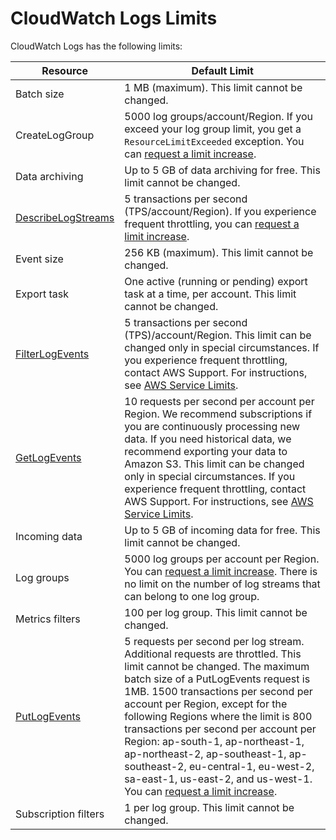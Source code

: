 # CloudWatch Logs Limits<a name="cloudwatch_limits_cwl"></a>

CloudWatch Logs has the following limits:


| Resource | Default Limit | 
| --- | --- | 
|  Batch size  |  1 MB \(maximum\)\. This limit cannot be changed\.  | 
|  CreateLogGroup  |  5000 log groups/account/Region\. If you exceed your log group limit, you get a `ResourceLimitExceeded` exception\. You can [request a limit increase](https://console.aws.amazon.com/support/home#/case/create?issueType=service-limit-increase&limitType=service-code-cloudwatch-logs)\.   | 
|  Data archiving  |  Up to 5 GB of data archiving for free\. This limit cannot be changed\.  | 
|  [DescribeLogStreams](http://docs.aws.amazon.com/AmazonCloudWatchLogs/latest/APIReference/API_DescribeLogStreams.html)  |  5 transactions per second \(TPS/account/Region\)\. If you experience frequent throttling, you can [request a limit increase](https://console.aws.amazon.com/support/home#/case/create?issueType=service-limit-increase&limitType=service-code-cloudwatch-logs)\.  | 
|  Event size  |  256 KB \(maximum\)\. This limit cannot be changed\.  | 
|  Export task  |  One active \(running or pending\) export task at a time, per account\. This limit cannot be changed\.  | 
|  [FilterLogEvents](http://docs.aws.amazon.com/AmazonCloudWatchLogs/latest/APIReference/API_FilterLogEvents.html)  |  5 transactions per second \(TPS\)/account/Region\. This limit can be changed only in special circumstances\. If you experience frequent throttling, contact AWS Support\. For instructions, see [AWS Service Limits](http://docs.aws.amazon.com/general/latest/gr/aws_service_limits.html)\.  | 
|  [GetLogEvents](http://docs.aws.amazon.com/AmazonCloudWatchLogs/latest/APIReference/API_GetLogEvents.html)  |  10 requests per second per account per Region\. We recommend subscriptions if you are continuously processing new data\. If you need historical data, we recommend exporting your data to Amazon S3\. This limit can be changed only in special circumstances\. If you experience frequent throttling, contact AWS Support\. For instructions, see [AWS Service Limits](http://docs.aws.amazon.com/general/latest/gr/aws_service_limits.html)\.  | 
|  Incoming data  |  Up to 5 GB of incoming data for free\. This limit cannot be changed\.  | 
|  Log groups  |  5000 log groups per account per Region\. You can [request a limit increase](https://console.aws.amazon.com/support/home#/case/create?issueType=service-limit-increase&limitType=service-code-cloudwatch-logs)\. There is no limit on the number of log streams that can belong to one log group\.  | 
|  Metrics filters  |  100 per log group\. This limit cannot be changed\.  | 
|  [PutLogEvents](http://docs.aws.amazon.com/AmazonCloudWatchLogs/latest/APIReference/API_PutLogEvents.html)  |  5 requests per second per log stream\. Additional requests are throttled\. This limit cannot be changed\. The maximum batch size of a PutLogEvents request is 1MB\. 1500 transactions per second per account per Region, except for the following Regions where the limit is 800 transactions per second per account per Region: ap\-south\-1, ap\-northeast\-1, ap\-northeast\-2, ap\-southeast\-1, ap\-southeast\-2, eu\-central\-1, eu\-west\-2, sa\-east\-1, us\-east\-2, and us\-west\-1\. You can [request a limit increase](https://console.aws.amazon.com/support/home#/case/create?issueType=service-limit-increase&limitType=service-code-cloudwatch-logs)\.  | 
|  Subscription filters  |  1 per log group\. This limit cannot be changed\.  | 